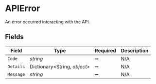 # APIError

An error occurred interacting with the API.


## Fields

| Field                        | Type                         | Required                     | Description                  |
| ---------------------------- | ---------------------------- | ---------------------------- | ---------------------------- |
| `Code`                       | *string*                     | :heavy_minus_sign:           | N/A                          |
| `Details`                    | Dictionary<String, *object*> | :heavy_minus_sign:           | N/A                          |
| `Message`                    | *string*                     | :heavy_minus_sign:           | N/A                          |